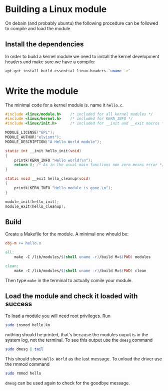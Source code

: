 # Building a Linux module

On debain (and probably ubuntu) the following procedure can be followed to compile and load the module

## Install the dependencies

In order to build a kernel module we need to install the kernel development headers and make sure we have a compiler

```bash
apt-get install build-essential linux-headers-`uname -r`
```

# Write the module

The minimal code for a kernel module is. name it `hello.c`.

```c
#include <linux/module.h>    /* included for all kernel modules */
#include <linux/kernel.h>    /* included for KERN_INFO */
#include <linux/init.h>      /* included for __init and __exit macros */

MODULE_LICENSE("GPL");
MODULE_AUTHOR("elvismt");
MODULE_DESCRIPTION("A Hello World module");

static int __init hello_init(void)
{
    printk(KERN_INFO "Hello world!\n");
    return 0; /* As in the usual main functions non zero means error */
}

static void __exit hello_cleanup(void)
{
    printk(KERN_INFO "Hello module is gone.\n");
}

module_init(hello_init);
module_exit(hello_cleanup);
```

##  Build

Create a Makefile for the module. A minimal one whould be:

```makefile
obj-m += hello.o

all:
    make -C /lib/modules/$(shell uname -r)/build M=$(PWD) modules

clean:
    make -C /lib/modules/$(shell uname -r)/build M=$(PWD) clean
```

Then type `make` in the terminal to actually comile your module.

## Load the module and check it loaded with success

To load a module you will need root privileges. Run

```bash
sudo insmod hello.ko
```

nothing should be printed, that's because the modules ouput is in the system log, not the terminal.
To see this output use the `dmesg` command

```bash
sudo dmesg | tail
```

This should show `Hello World` as the last message. To unload the driver use the rmmod command

```bash
sudo rmmod hello
```

`dmesg` can be used again to check for the goodbye message.
